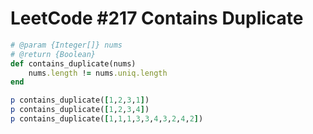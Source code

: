 # LeetCode #217 Contains Duplicate

```ruby
# @param {Integer[]} nums
# @return {Boolean}
def contains_duplicate(nums)
    nums.length != nums.uniq.length
end

p contains_duplicate([1,2,3,1])
p contains_duplicate([1,2,3,4])
p contains_duplicate([1,1,1,3,3,4,3,2,4,2])
```
